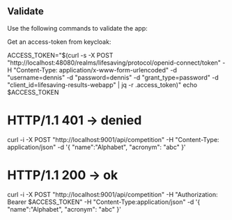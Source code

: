 ## Validate

Use the following commands to validate the app:

Get an access-token from keycloak:

ACCESS_TOKEN="$(curl -s -X POST "http://localhost:48080/realms/lifesaving/protocol/openid-connect/token" 
  -H "Content-Type: application/x-www-form-urlencoded" 
  -d "username=dennis" -d "password=dennis" -d "grant_type=password" 
  -d "client_id=lifesaving-results-webapp" | jq -r .access_token)"
echo $ACCESS_TOKEN

# HTTP/1.1 401 -> denied

curl -i -X POST "http://localhost:9001/api/competition" -H "Content-Type: application/json" -d '{ "name":"Alphabet", "acronym": "abc" }'

# HTTP/1.1 200 -> ok

curl -i -X POST "http://localhost:9001/api/competition" -H "Authorization: Bearer $ACCESS_TOKEN" -H "Content-Type:application/json" -d '{ "name":"Alphabet", "acronym": "abc" }'
